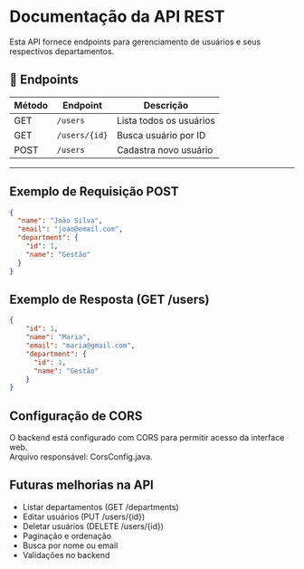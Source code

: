 # Documentação da API REST

Esta API fornece endpoints para gerenciamento de usuários e seus respectivos departamentos.

## 🔗 Endpoints

| Método | Endpoint       | Descrição               |
|--------|----------------|-------------------------|
| GET    | `/users`       | Lista todos os usuários |
| GET    | `/users/{id}`  | Busca usuário por ID    |
| POST   | `/users`       | Cadastra novo usuário   |

---

## Exemplo de Requisição POST

```json
{
  "name": "João Silva",
  "email": "joao@email.com",
  "department": {
    "id": 1,
    "name": "Gestão"
  }
}
```

## Exemplo de Resposta (GET /users)

```json
{
    "id": 1,
    "name": "Maria",
    "email": "maria@gmail.com",
    "department": {
      "id": 1,
      "name": "Gestão"
    }
}
```

## Configuração de CORS

O backend está configurado com CORS para permitir acesso da interface web.  
Arquivo responsável: CorsConfig.java.

## Futuras melhorias na API

- Listar departamentos (GET /departments)
- Editar usuários (PUT /users/{id})
- Deletar usuários (DELETE /users/{id})
- Paginação e ordenação
- Busca por nome ou email
- Validações no backend
